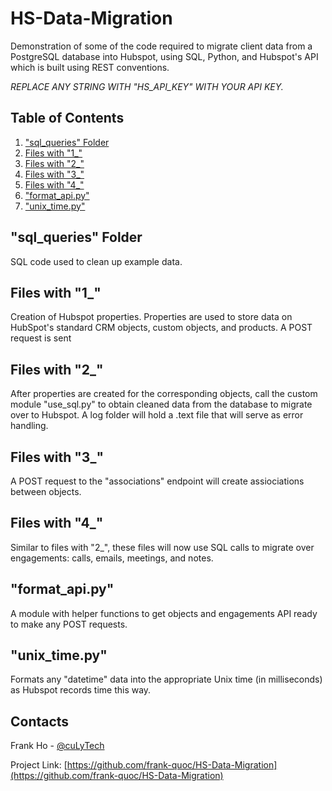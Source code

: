 # HS-Data-Migration
Demonstration of some of the code required to migrate client data from a PostgreSQL database into Hubspot, using SQL, Python, and Hubspot's API which is built using REST conventions.

*REPLACE ANY STRING WITH "HS_API_KEY" WITH YOUR API KEY.*

## Table of Contents

1. ["sql_queries" Folder](README.md#sql_queries-folder)
2. [Files with "1_"](README.md#files-with-1_)
3. [Files with "2_"](README.md#files-with-2_)
4. [Files with "3_"](README.md#files-with-3_)
5. [Files with "4_"](README.md#files-with-4_)
6. ["format_api.py"](README.md#format_api.py)
7. ["unix_time.py"](README.md#unix_time.py)

## "sql_queries" Folder
SQL code used to clean up example data.

## Files with "1_"
Creation of Hubspot properties. Properties are used to store data on HubSpot's standard CRM objects, custom objects, and products. A POST request is sent

## Files with "2_"
After properties are created for the corresponding objects, call the custom module "use_sql.py" to obtain cleaned data from the database to migrate over to Hubspot. A log folder will hold a .text file that will serve as error handling.

## Files with "3_"
A POST request to the "associations" endpoint will create assiociations between objects.

## Files with "4_"
Similar to files with "2_", these files will now use SQL calls to migrate over engagements: calls, emails, meetings, and notes.

## "format_api.py"
A module with helper functions to get objects and engagements API ready to make any POST requests.

## "unix_time.py"
Formats any "datetime" data into the appropriate Unix time (in milliseconds) as Hubspot records time this way.


## Contacts

Frank Ho - [@cuLyTech](https://twitter.com/culyTech)

Project Link: [https://github.com/frank-quoc/HS-Data-Migration](https://github.com/frank-quoc/HS-Data-Migration)
